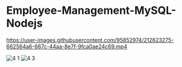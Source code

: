 
# Employee-Management-MySQL-Nodejs

https://user-images.githubusercontent.com/95852974/212623275-662564a6-667c-44aa-8e7f-9fca0ae24c69.mp4




![4 1](https://user-images.githubusercontent.com/95852974/212621184-3387b1d6-182c-4a6e-8766-95a0be3dcd32.jpg)
![4 3](https://user-images.githubusercontent.com/95852974/212621208-b56a5293-e809-49f9-86cb-47d4f5e8566a.jpg)











